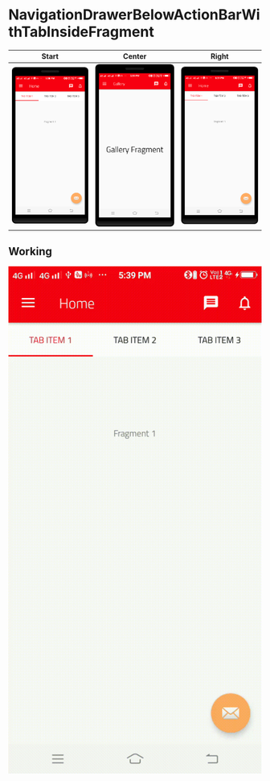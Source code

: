 NavigationDrawerBelowActionBarWithTabInsideFragment
==========

| Start      | Center      | Right     |
|------------|-------------|-------------|
| <img src="https://github.com/rohitnotes/NavigationDrawerBelowActionBarWithTabInsideFragment/blob/master/screen/1.png" width="250"> | <img src="https://github.com/rohitnotes/NavigationDrawerBelowActionBarWithTabInsideFragment/blob/master/screen/2.png" width="250"> | <img src="https://github.com/rohitnotes/NavigationDrawerBelowActionBarWithTabInsideFragment/blob/master/screen/3.png" width="250">|

## Working
![](https://github.com/rohitnotes/NavigationDrawerBelowActionBarWithTabInsideFragment/blob/master/screen/working.gif)

